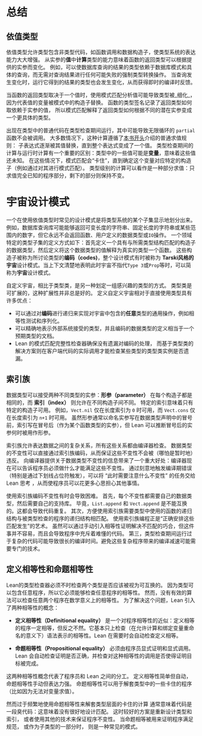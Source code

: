 <!-- # Summary -->
# 总结

<!-- ## Dependent Types -->
## 依值类型

<!-- Dependent types, where types contain non-type code such as function calls and ordinary data constructors, lead to a massive increase in the expressive power of a type system.
The ability to _compute_ a type from the _value_ of an argument means that the return type of a function can vary based on which argument is provided.
This can be used, for example, to have the result type of a database query depend on the database's schema and the specific query issued, without needing any potentially-failing cast operations on the result of the query.
When the query changes, so does the type that results from running it, enabling immediate compile-time feedback. -->
依值类型允许类型包含非类型代码，如函数调用和数据构造子，使类型系统的表达能力大大增强。
从实参的**值**中**计算**类型的能力意味着函数的返回类型可以根据提供的实参而变化。
例如，可以使数据库查询的结果的类型依赖于数据库模式和具体的查询，而无需对查询结果进行任何可能失败的强制类型转换操作。
当查询发生变化时，运行它得到的结果的类型也会发生变化，从而获得即时的编译时反馈。

<!-- When a function's return type depends on a value, analyzing the value with pattern matching can result in the type being _refined_, as a variable that stands for a value is replaced by the constructors in the pattern.
The type signature of a function documents the way that the return type depends on the argument value, and pattern matching then explains how the return type can be fulfilled for each potential argument. -->
当函数的返回类型取决于一个值时，使用模式匹配分析值可能导致类型被_细化_，因为代表值的变量被模式中的构造子替换。
函数的类型签名记录了返回类型如何取依赖于实参的值，
所以模式匹配解释了返回类型如何根据不同的潜在实参变成一个更具体的类型。
<!-- TODO -->

<!-- Ordinary code that occurs in types is run during type checking, though `partial` functions that might loop infinitely are not called.
Mostly, this computation follows the rules of ordinary evaluation that were introduced in [the very beginning of this book](../getting-to-know/evaluating.md), with expressions being progressively replaced by their values until a final value is found.
Computation during type checking has an important difference from run-time computation: some values in types may be _variables_ whose values are not yet known.
In these cases, pattern-matching gets "stuck" and does not proceed until or unless a particular constructor is selected, e.g. by pattern matching.
Type-level computation can be seen as a kind of partial evaluation, where only the parts of the program that are sufficiently known need to be evaluated and other parts are left alone. -->

出现在类型中的普通代码在类型检查期间运行，其中可能导致无限循环的 `partial` 函数不会被调用。
大多数情况下，这种计算遵循了[本书开头](../getting-to-know/evaluating.md)介绍的普通求值规则：
子表达式逐渐被其值替换，直到整个表达式变成了一个值。
类型检查期间的计算与运行时计算有一个重要的区别：类型中的一些值可能是**变量**，意味着这些值还未知。
在这些情况下，模式匹配会“卡住”，直到确定这个变量对应特定的构造子（例如通过对其进行模式匹配）。
类型级别的计算可以看作是一种部分求值：只求值完全已知的程序部分，剩下的部分则保持不变。

<!-- ## The Universe Pattern -->
# 宇宙设计模式

<!-- A common pattern when working with dependent types is to section off some subset of the type system.
For example, a database query library might be able to return varying-length strings, fixed-length strings, or numbers in certain ranges, but it will never return a function, a user-defined datatype, or an `IO` action.
A domain-specific subset of the type system can be defined by first defining a datatype with constructors that match the structure of the desired types, and then defining a function that interprets values from this datatype into honest-to-goodness types.
The constructors are referred to as _codes_ for the types in question, and the entire pattern is sometimes referred to as a _universe à la Tarski_, or just as a _universe_ when context makes it clear that universes such as `Type 3` or `Prop` are not what's meant. -->
一个在使用依值类型时常见的设计模式是将类型系统的某个子集显示地划分出来。
例如，数据库查询库可能能够返回可变长度的字符串、固定长度的字符串或某些范围内的数字，但它永远不会返回函数、用户定义的数据类型或`IO`操作。
一个领域特定的类型子集的定义方式如下：首先定义一个具有与所需类型结构匹配的构造子的数据类型，然后定义将这个数据类型的值解释为真实的类型一个函数。
这些构造子被称为所讨论类型的**编码（codes)**，整个设计模式有时被称为 **Tarski风格的宇宙**设计模式。当上下文清楚地表明此时宇宙不指代`Type 3`或`Prop`等时，可以简称为**宇宙**设计模式。


<!-- Custom universes are an alternative to defining a type class with instances for each type of interest.
Type classes are extensible, but extensibility is not always desired.
Defining a custom universe has a number of advantages over using the types directly:
 * Generic operations that work for _any_ type in the universe, such as equality testing and serialization, can be implemented by recursion on codes.
 * The types accepted by external systems can be represented precisely, and the definition of the code datatype serves to document what can be expected.
 * Lean's pattern matching completeness checker ensures that no codes are forgotten, while solutions based on type classes defer missing instance errors to client code. -->
自定义宇宙，相比于类型类，是另一种划定一组感兴趣的类型的方式。
类型类是可扩展的，这种扩展性并非总是好的。
定义自定义宇宙相对于直接使用类型具有许多优点：
 * 可以通过对**编码**进行递归来实现对宇宙中包含的**任意**类型的通用操作，例如相等性测试和序列化。
 * 可以精确地表示外部系统接受的类型，并且编码的数据类型的定义相当于一个预期类型的文档。
 * Lean 的模式匹配完整性检查器确保没有遗漏对编码的处理，
   而基于类型类的解决方案则在客户端代码的实际调用才能检查某些类型的类型类实例是否遗漏。

<!-- ## Indexed Families -->
## 索引族

<!-- Datatypes can take two separate kinds of arguments: _parameters_ are identical in each constructor of the datatype, while _indices_ may vary between constructors.
For a given choice of index, only some constructors of the datatype are available.
As an example, `Vect.nil` is available only when the length index is `0`, and `Vect.cons` is available only when the length index is `n+1` for some `n`.
While parameters are typically written as named arguments before the colon in a datatype declaration, and indices as arguments in a function type after the colon, Lean can infer when an argument after the colon is used as a parameter. -->
数据类型可以接受两种不同类型的实参：**形参（parameter）** 在每个构造子都是相同的，而 **索引（index）** 则允许在不同构造子间不同。
特定的索引意味着只有特定的构造子可用。
例如，`Vect.nil` 仅在长度索引为 `0` 时可用，而 `Vect.cons` 仅在长度索引为 `n+1` 时可用。
虽然形参通常以命名实参写在数据类型声明中的冒号前，索引写在冒号后（作为某个函数类型的实参），但 Lean 可以推断冒号后的实参何时被用作形参。

<!-- Indexed families allow the expression of complicated relationships between data, all checked by the compiler.
The datatype's invariants can be encoded directly, and there is no way to violate them, not even temporarily.
Informing the compiler about the datatype's invariants brings a major benefit: the compiler can now inform the programmer about what must be done to satisfy them.
The strategic use of compile-time errors, especially those resulting from underscores, can make it possible to offload some of the programming thought process to Lean, freeing up the programmer's mind to worry about other things. -->
索引族允许表达数据之间的复杂关系，所有这些关系都由编译器检查。
数据类型的不变性可以直接通过索引族编码，从而保证这些不变性不会被（哪怕是暂时地）违反。
向编译器提供关于数据类型不变性的信息带来了一个重大好处：编译器现在可以告诉程序员必须做什么才能满足这些不变性。
通过刻意地触发编译期错误（特别是通过下划线占位符触发），可以将 “此时需要注意什么不变性” 的任务交给 Lean 思考 ，从而使程序员可以花更多心思担心其他事情。

<!-- Encoding invariants using indexed families can lead to difficulties.
First off, each invariant requires its own datatype, which then requires its own support libraries.
`List.append` and `Vect.append` are not interchangeable, after all.
This can lead to code duplication.
Secondly, convenient use of indexed families requires that the recursive structure of functions used in types match the recursive structure of the programs being type checked.
Programming with indexed families is the art of arranging for the right coincidences to occur.
While it's possible to work around missing coincidences with appeals to equality proofs, it is difficult, and it leads to programs littered with cryptic justifications.
Thirdly, running complicated code on large values during type checking can lead to compile-time slowdowns.
Avoiding these slowdowns for complicated programs can require specialized techniques. -->
使用索引族编码不变性有时会导致困难。
首先，每个不变性都需要自己的数据类型，然后需要自己的支持库。
毕竟，`List.append` 和 `Vect.append` 是不能互换的。这都会导致代码重复。
其次，方便使用索引族需要类型中使用的函数的递归结构与被类型检查的程序的递归结构相匹配。
使用索引族编程正是“正确安排这些匹配发生”的艺术。
虽然可以通过手动引入相等性证明解决不匹配的巧合，但这件事并不容易，而且会导致程序中充斥着难懂的代码。
第三，类型检查期间运行过于复杂的代码可能导致很长的编译时间。避免这些复杂程序带来的编译减速可能需要专门的技术。


<!-- ## Definitional and Propositional Equality -->
## 定义相等性和命题相等性

<!-- Lean's type checker must, from time to time, check whether two types should be considered interchangeable.
Because types can contain arbitrary programs, it must therefore be able to check arbitrary programs for equality.
However, there is no efficient algorithm to check arbitrary programs for fully-general mathematical equality.
To work around this, Lean contains two notions of equality: -->

Lean的类型检查器必须不时检查两个类型是否应该被视为可互换的。
因为类型可以包含任意程序，所以它必须能够检查任意程序的相等性。
然而，没有有效的算法可以检查任意两个程序在数学意义上的相等性。
为了解决这个问题，Lean 引入了两种相等性的概念：

 <!-- * _Definitional equality_ is an underapproximation of equality that essentially checks for equality of syntactic representation modulo computation and renaming of bound variables. Lean automatically checks for definitional equality in situations where it is required. -->
 * **定义相等性（Definitional equality）** 是一个对程序相等性的近似：定义相等的程序一定相等，但反之不然。它基本只上检查（在允许计算和绑定变量重命名的意义下）语法表示的相等性。Lean 在需要时会自动检查定义相等。

 <!-- * _Propositional equality_ must be explicitly proved and explicitly invoked by the programmer. In return, Lean automatically checks that the proofs are valid and that the invocations accomplish the right goal. -->
 * **命题相等性（Propositional equality）** 必须由程序员显式证明和显式调用。Lean 会自动检查证明是否正确，并检查对这种相等性的调用是否使得证明目标被完成。

<!-- The two notions of equality represent a division of labor between programmers and Lean itself.
Definitional equality is simple, but automatic, while propositional equality is manual, but expressive.
Propositional equality can be used to unstick otherwise-stuck programs in types. -->
这两种相等性概念代表了程序员和 Lean 之间的分工。
定义相等性简单但自动，命题相等性手动但表达力强。
命题相等性可以用于解套类型中的一些卡住的程序
（比如因为无法对变量求值）。

<!-- However, the frequent use of propositional equality to unstick type-level computation is typically a code smell.
It typically means that coincidences were not well-engineered, and it's usually a better idea to either redesign the types and indices or to use a different technique to enforce the needed invariants.
When propositional equality is instead used to prove that a program meets a specification, or as part of a subtype, there is less reason to be suspicious. -->
然而过于频繁地使用命题相等性来解套类型层面的卡住的计算
通常意味着代码是一段臭代码：这意味着没有很好地设计匹配。<!-- TODO: coincidence -->
这时较好的方案是重新设计类型和索引，
或者使用其他的技术来保证程序不变性。<!-- TODO: enforce -->
当命题相等被用来证明程序满足规范，
或作为子类型的一部分时，
则是一种常见的模式。
